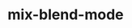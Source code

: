---
title: "mix-blend-mode"
description: ""
category: css
keywords: mix-blend-mode,blend,filter
last_test_date: "2020-11-12"
test_url: "/tests/css-mix-blend-mode.html"
test_results_url: "https://testi.at/proj/z5yI00Zt8eeC4BwiqwQF8OmhO"
stats: {
	apple-mail: {
		macos: {
            "11": "a #1",
			"12": "y",
			"13": "y"
		},
		ios: {
			"11": "y",
			"12": "y",
			"13": "y",
			"14": "a #1"
		}
	},
	gmail: {
		desktop-webmail: {
			"2020-12": "y"
		},
		ios: {
			"2020-12": "a #1"
		},
		android: {
            "2020-12": "y"
		},
        mobile-webmail: {
            "2020-12": "u"
        }
	},
    orange: {
        desktop-webmail: {
            "2020-12":"n"
        },
        ios: {
            "2020-12":"u"
        },
        android: {
            "2020-12":"u"
        }
    },
	outlook: {
		windows: {
			"2007": "n",
			"2010": "n",
			"2013": "n",
			"2016": "n",
			"2019": "n"
		},
		windows-10-mail: {
			"2020-12": "n"
		},
		macos: {
			"2020-12": "y"
		},
		outlook-com: {
			"2020-12": "y"
		},
		ios: {
			"2020-12": "y"
		},
		android: {
            "2020-12": "y"
		}
	},
	yahoo: {
		desktop-webmail: {
			"2020-12": "n"
		},
		ios: {
            "2020-12": "u"
		},
		android: {
			"2020-12": "n"
		}
	},
	aol: {
		desktop-webmail: {
            "2020-12": "n"
		},
		ios: {
            "2020-12": "u"
		},
		android: {
            "2020-12": "u"
		}
	},
	samsung-email: {
		android: {
			"6.1.30.30": "y"
		}
	},
    sfr: {
        desktop-webmail: {
            "2020-12":"u"
        },
        ios: {
            "2020-12":"u"
        },
        android: {
            "2020-12":"u"
        }
    },
	thunderbird: {
		macos: {
			"2020-12": "y"
		}
	},
    protonmail: {
        desktop-webmail: {
            "2020-12":"u"
        },
        ios: {
            "2020-12":"u"
        },
        android: {
            "2020-12":"u"
        }
    },
    hey: {
        desktop-webmail: {
            "2020-12":"u"
        }
    },
    mail-ru: {
        desktop-webmail: {
            "2020-12":"y"
        }
    }
}
notes_by_num: {
	"1": "Does not support the following values: hue, saturation, color, luminosity"
}
links: {
    "Can I use: CSS property mix-blend-mode":"https://caniuse.com/mdn-css_properties_mix-blend-mode",
    "MDN: mix-blend-mode":"https://developer.mozilla.org/en-US/docs/Web/CSS/mix-blend-mode"
}
---
